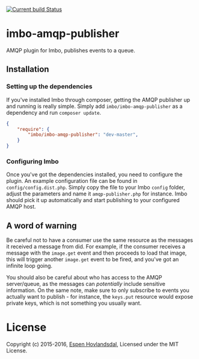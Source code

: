 [![Current build Status](https://secure.travis-ci.org/imbo/imbo-amqp-publisher.png)](http://travis-ci.org/imbo/imbo-amqp-publisher)

# imbo-amqp-publisher

AMQP plugin for Imbo, publishes events to a queue.

## Installation
### Setting up the dependencies
If you've installed Imbo through composer, getting the AMQP publisher up and running is really simple. Simply add `imbo/imbo-amqp-publisher` as a dependency and run `composer update`.

```json
{
    "require": {
        "imbo/imbo-amqp-publisher": "dev-master",
    }
}
```

### Configuring Imbo
Once you've got the dependencies installed, you need to configure the plugin. An example configuration file can be found in `config/config.dist.php`. Simply copy the file to your Imbo `config` folder, adjust the parameters and name it `amqp-publisher.php` for instance. Imbo should pick it up automatically and start publishing to your configured AMQP host.

## A word of warning
Be careful not to have a consumer use the same resource as the messages it received a message from did. For example, if the consumer receives a message with the `image.get` event and then proceeds to load that image, this will trigger another `image.get` event to be fired, and you've got an infinite loop going.

You should also be careful about who has access to the AMQP server/queue, as the messages can *potentially* include sensitive information. On the same note, make sure to only subscribe to events you actually want to publish - for instance, the `keys.put` resource would expose private keys, which is not something you usually want.

# License
Copyright (c) 2015-2016, [Espen Hovlandsdal](mailto:espen@hovlandsdal.com), Licensed under the MIT License.
